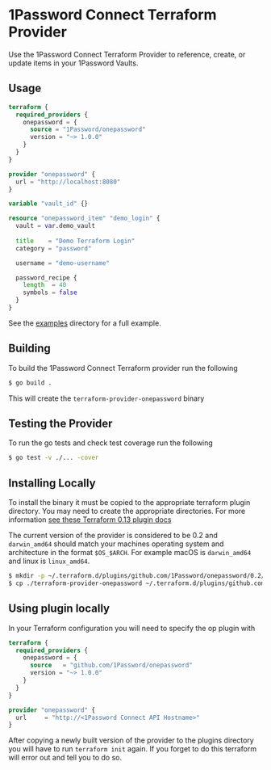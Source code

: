 # 1Password Connect Terraform Provider

Use the 1Password Connect Terraform Provider to reference, create, or update items in your 1Password Vaults.

## Usage

```tf
terraform {
  required_providers {
    onepassword = {
      source = "1Password/onepassword"
      version = "~> 1.0.0"
    }
  }
}

provider "onepassword" {
  url = "http://localhost:8080"
}

variable "vault_id" {}

resource "onepassword_item" "demo_login" {
  vault = var.demo_vault
  
  title    = "Demo Terraform Login"
  category = "password"

  username = "demo-username"

  password_recipe {
    length  = 40
    symbols = false
  }
}
```

See the [examples](./examples/) directory for a full example. 

## Building

To build the 1Password Connect Terraform provider run the following

```sh
$ go build .
```

This will create the `terraform-provider-onepassword` binary

## Testing the Provider

To run the go tests and check test coverage run the following

```sh
$ go test -v ./... -cover
```

## Installing Locally

To install the binary it must be copied to the appropriate terraform plugin directory. You may need to create the appropriate directories. For more information [see these Terraform 0.13 plugin docs](https://www.hashicorp.com/blog/automatic-installation-of-third-party-providers-with-terraform-0-13)

The current version of the provider is considered to be 0.2 and `darwin_amd64` should match your machines operating system and architecture in the format `$OS_$ARCH`. For example macOS is `darwin_amd64` and linux is `linux_amd64`.

```sh
$ mkdir -p ~/.terraform.d/plugins/github.com/1Password/onepassword/0.2/darwin_amd64/
$ cp ./terraform-provider-onepassword ~/.terraform.d/plugins/github.com/1Password/onepassword/0.2/darwin_amd64/terraform-provider-onepassword
```

## Using plugin locally

In your Terraform configuration you will need to specify the op plugin with

```tf
terraform {
  required_providers {
    onepassword = {
      source   = "github.com/1Password/onepassword"
      version = "~> 1.0.0"
    }
  }
}

provider "onepassword" {
  url     = "http://<1Password Connect API Hostname>"
}
```

After copying a newly built version of the provider to the plugins directory you will have to run `terraform init` again. If you forget to do this terraform will error out and tell you to do so.
